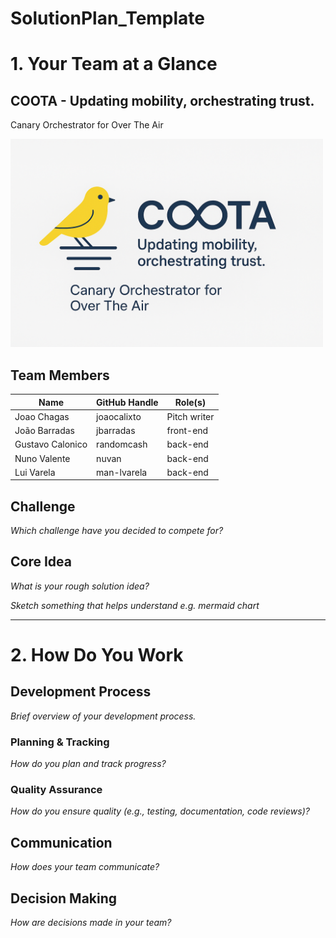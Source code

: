 # SolutionPlan_Template



# 1. Your Team at a Glance

## COOTA - Updating mobility, orchestrating trust.
Canary Orchestrator for Over The Air

<img src="assets/coota_logo.png" alt="Coota Logo" width="500px" />

## Team Members
| Name             | GitHub Handle | Role(s)      |
|------------------|---------------|--------------|
| Joao Chagas      | joaocalixto   | Pitch writer |
| João Barradas    |  jbarradas | front-end    |
| Gustavo Calonico |  randomcash  | back-end     |
| Nuno Valente     |  nuvan | back-end     |
| Lui Varela       |  man-lvarela | back-end     |

## Challenge
*Which challenge have you decided to compete for?*

## Core Idea
*What is your rough solution idea?*

*Sketch something that helps understand e.g. mermaid chart*

---

# 2. How Do You Work

## Development Process
*Brief overview of your development process.*

### Planning & Tracking
*How do you plan and track progress?*

### Quality Assurance
*How do you ensure quality (e.g., testing, documentation, code reviews)?*

## Communication
*How does your team communicate?*

## Decision Making
*How are decisions made in your team?*
